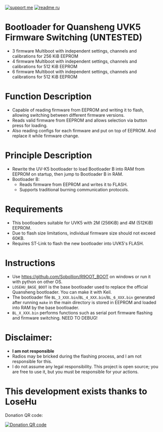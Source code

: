 
[![support me](https://img.shields.io/badge/Support%20me-CloudTips-blue)](https://pay.cloudtips.ru/p/c197b86d) [![readme ru](https://img.shields.io/badge/README%20%D0%BD%D0%B0%20%D1%80%D1%83%D1%81%D1%81%D0%BA%D0%BE%D0%BC-214a57)](/README_RU.md)

# Bootloader for Quansheng UVK5 Firmware Switching (UNTESTED)
* 3 firmware Multiboot with independent settings, channels and calibrations for 256 KiB EEPROM
* 4 firmware Multiboot with independent settings, channels and calibrations for 512 KiB EEPROM
* 6 firmware Multiboot with independent settings, channels and calibrations for 512 KiB EEPROM

# Function Description
* Capable of reading firmware from EEPROM and writing it to flash, allowing switching between different firmware versions.
* Reads valid firmware from EEPROM and allows selection via button press for loading.
* Also reading configs for each firmware and put on top of EEPROM. And replace it while firmware change.

# Principle Description
* Rewrite the UV-K5 bootloader to load Bootloader B into RAM from EEPROM on startup, then jump to Bootloader B in RAM.
* Bootloader B:
    * Reads firmware from EEPROM and writes it to FLASH.
    * Supports traditional burning communication protocols.

# Requirements
* This bootloaders suitable for UVK5 with 2M (256KiB) and 4M (512KiB) EEPROM.
* Due to flash size limitations, individual firmware size should not exceed 60KB.
* Requires ST-Link to flash the new bootloader into UVK5's FLASH.

# Instructions
* Use https://github.com/Sobollion/R9OOT_BOOT on windows or run it with python on other OS.
* `LOSEHU_BASE_BOOT` is the base bootloader used to replace the official Quansheng bootloader. You can make it with Keil.
* The bootloader file `BL_3_XXX.bin`/`BL_4_XXX.bin`/`BL_6_XXX.bin` generated after running `make` in the main directory is stored in EEPROM and loaded into RAM by the base bootloader.
* `BL_X_XXX.bin` performs functions such as serial port firmware flashing and firmware switching. NEED TO DEBUG!

# Disclaimer:

* **I am not responsible**
* Radios may be bricked during the flashing process, and I am not responsible for this.
* I do not assume any legal responsibility. This project is open source; you are free to use it, but you must be responsible for your actions.

# This development exists thanks to LoseHu
Donation QR code:

[![Donation QR code](https://github.com/losehu/uv-k5-firmware-chinese/blob/main/payment/show.png)](https://losehu.github.io/payment-codes/)
